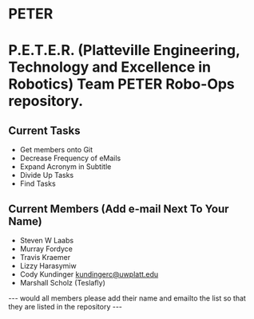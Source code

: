 # PETER
P.E.T.E.R. (Platteville Engineering, Technology and Excellence in Robotics)
Team PETER Robo-Ops repository.
===============================

Current Tasks
-------------
* Get members onto Git
* Decrease Frequency of eMails
* Expand Acronym in Subtitle
* Divide Up Tasks
* Find Tasks

Current Members (Add e-mail Next To Your Name)
----------------------------------------------
* Steven W Laabs
* Murray Fordyce
* Travis Kraemer
* Lizzy Harasymiw
* Cody Kundinger			kundingerc@uwplatt.edu
* Marshall Scholz (Teslafly)

--- would all members please add their name and emailto the list so that they are listed in the repository ---
